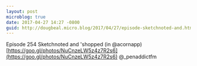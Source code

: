 ```yaml
---
layout: post
microblog: true
date: 2017-04-27 14:27 -0800
guid: http://dougbeal.micro.blog/2017/04/27/episode-sketchnoted-and.html
---
```

Episode 254 Sketchnoted and 'shopped (in @acornapp) [https://goo.gl/photos/NuCnzeLW5z4z7R2s6](https://goo.gl/photos/NuCnzeLW5z4z7R2s6) @_penaddictfm
